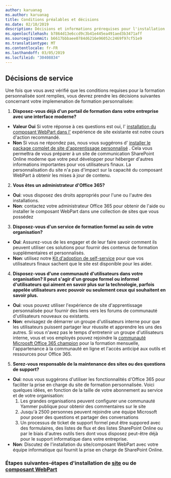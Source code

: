 ```yaml
---
author: karuanag
ms.author: karuanag
title: Conditions préalables et décisions
ms.date: 02/10/2019
description: Décisions et informations prérequises pour l'installation et la configuration de l'apprentissage personnalisé
ms.openlocfilehash: b7864d13e6ccd9c3b41e445ea491aed3b3471aff
ms.sourcegitcommit: b6617bbbaee0784d6216e96052c2469f97cf51e9
ms.translationtype: MT
ms.contentlocale: fr-FR
ms.lasthandoff: 03/05/2019
ms.locfileid: "30408834"
---
```

## <a name="service-decisions"></a>Décisions de service

Une fois que vous avez vérifié que les conditions requises pour la formation personnalisée sont remplies, vous devrez prendre les décisions suivantes concernant votre implemenation de formation personnalisée:

1. **Disposez-vous déjà d'un portail de formation dans votre entreprise avec une interface moderne?**

- **Valeur Oui** Si votre réponse à ces questions est oui, l' [installation du composant WebPart dans l'](installwebpart.md) expérience de site existante est notre cours d'action recommandé.
- **Non** Si vous ne répondez pas, nous vous suggérons d' [installer le package complet de site d'apprentissage personnalisé](installsitepackage.md) .  Cela vous permettra de vous préparer à un site de communication SharePoint Online moderne que votre peut développer pour héberger d'autres informations importantes pour vos utilisateurs finaux.  La personnalisation du site n'a pas d'impact sur la capacité du composant WebPart à obtenir les mises à jour de contenu. 

2. **Vous êtes un administrateur d'Office 365?**

- **Oui**: vous disposez des droits appropriés pour l'une ou l'autre des installations.
- **Non**: contactez votre administrateur Office 365 pour obtenir de l'aide ou installer le composant WebPart dans une collection de sites que vous possédez

3. **Disposez-vous d'un service de formation formel au sein de votre organisation?**

- **Oui**: Assurez-vous de les engager et de leur faire savoir comment ils peuvent utiliser ces solutions pour fournir des contenus de formation supplémentaires et personnalisés.
- **Non**: utilisez notre [Kit d'adoption de self-service](driveadoption.md) pour que vos utilisateurs finaux sachent que le site est disponible pour les aider.

4. **Disposez-vous d'une communauté d'utilisateurs dans votre organisation?  Il peut s'agir d'un groupe formel ou informel d'utilisateurs qui aiment en savoir plus sur la technologie, parfois appelée utilisateurs avec pouvoir ou seulement ceux qui souhaitent en savoir plus.**

- **Oui**: vous pouvez utiliser l'expérience de site d'apprentissage personnalisée pour fournir des liens vers les forums de communauté d'utilisateurs nouveaux ou existants.
- **Non**: envisagez de démarrer un groupe d'utilisateurs interne pour que les utilisateurs puissent partager leur réussite et apprendre les uns des autres.  Si vous n'avez pas le temps d'entretenir un groupe d'utilisateurs interne, vous et vos employés pouvez rejoindre la [communauté Microosft Office 365 champion](https://aka.ms/O365Champions) pour la formation mensuelle, l'appartenance à la communauté en ligne et l'accès anticipé aux outils et ressources pour Office 365.

5.  **Serez-vous responsable de la maintenance des sites ou des questions de support?**

- **Oui**: nous vous suggérons d'utiliser les fonctionnalités d'Office 365 pour faciliter la prise en charge du site de formation personnalisée.  Voici quelques idées, en fonction de la taille de votre abonnement au service et de votre organisation:
    1. Les grandes organisations peuvent configurer une communauté Yammer publique pour obtenir des commentaires sur le site
    2. Jusqu'à 2500 personnes peuvent rejoindre une équipe Microsoft pour poser des questions et partager des conversations
    3. Un processus de ticket de support formel peut être suppored avec des formulaires, des listes de flux et des listes SharePoint Online ou par le biais d'autres outils tiers dont vous disposez peut-être déjà pour le support informatique dans votre entreprise. 
- **Non**: Discutez de l'installation du site/composant WebPart avec votre équipe informatique qui fournit la prise en charge de SharePoint Online.  

### <a name="next-steps---site-provisioninginstallsitepackagemd-or-webpartinstallwebpartmd-installation-steps"></a>Étapes suivantes-étapes d'installation de [site](installsitepackage.md) ou de [composant WebPart](installwebpart.md)
